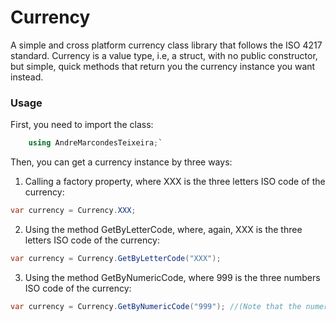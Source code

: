 # Currency
A simple and cross platform currency class library that follows the ISO 4217 standard.
Currency is a value type, i.e, a struct, with no public constructor, but simple, quick methods that return you the currency instance you want instead.

### Usage
First, you need to import the class:

``` c#
    using AndreMarcondesTeixeira;`
```

Then, you can get a currency instance by three ways:

1. Calling a factory property, where XXX is the three letters ISO code of the currency:

``` c#
var currency = Currency.XXX;
```

2. Using the method GetByLetterCode, where, again, XXX is the three letters ISO code of the currency:

``` c#
var currency = Currency.GetByLetterCode("XXX");
```

3. Using the method GetByNumericCode, where 999 is the three numbers ISO code of the currency:

``` c#
var currency = Currency.GetByNumericCode("999"); //(Note that the numeric code is a string)
```